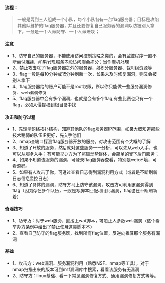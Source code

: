 #### 流程：
> 一般是两到三人组成一个小队，每个小队各有一台flag服务器；目标是攻陷其他队维护的flag服务器，并且还要修复自己服务器的漏洞以防被别人拿下。一般是一个人做防守、一个人做进攻；

#### 注意
- 1、防守自己的服务器，不能使用访问控制策略之类的，会有监控程序一直不断尝试连接，如果发现服务不能访问则会扣分；当作宕机处理
- 2、禁止攻击除了flag服务器之外的服务器，如积分服务器、裁判组资源等
- 3、flag一般是每10分钟或15分钟刷新一次，如果未及时修复漏洞，则又会被别人拿下
- 4、flag服务器给的账户可能不是root权限，所以你只能做一些服务漏洞修复、web漏洞修复
- 5、flag服务器中会有多个漏洞，也就是会有多个flag;有些比赛也只有一个flag，必须入侵提权到根目录中找

#### 攻击和防守过程
- 1、先理清网络拓扑结构，知道其他队的flag服务器IP范围，如果大概知道那些技术稍弱的队伍IP更好，先入手他们
- 2、nmap全端口探测flag服务器开放的服务，对攻击范围有个大概的了解
- 3、知道了开放的服务，然后就对这些服务一一分析，可以先从web入手，也可以从服务入手；有可能举办方为了照顾弱势群体，会简单的留下后门服务；
- 4、如果不知道该服务的漏洞，可登录flag服务器查看，特别是web环境，可看源码。
- 5、如果有人攻击了你，可通过查看日志得到漏洞利用方式（或者是不断刷新日志信息监控日志）
- 6、知道了具体的漏洞，防守方马上防守该漏洞，攻击方可利用该漏洞得到flag（因为存在多个队伍，一般是写脚本匹配利用此漏洞，flag也在不断刷新着）

#### 奇淫技巧
- 1、防守方：对于web服务，直接上waf脚本，可阻止大多数web漏洞（这个看举办方条例中给出了禁止使用这类脚本不）
- 2、查看自己防守的flag服务器，找到所有flag位置，反逆向推算那个服务有漏洞

#### 基础
- 1、攻击方：web漏洞、服务漏洞利用（熟悉MSF、nmap等工具），对于nmap扫描出来的版本可到msf漏洞库中搜索，看看该服务有无漏洞
- 2、防守方：linux基础、看一下常见漏洞修复方式、通用漏洞修复方式等等。